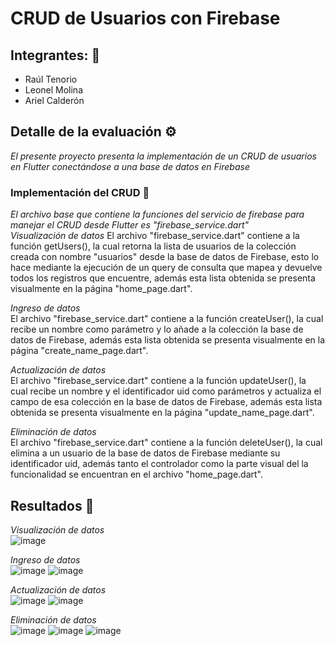 # CRUD de Usuarios con Firebase
## Integrantes: 🚀
- Raúl Tenorio
- Leonel Molina
- Ariel Calderón

## Detalle de la evaluación ⚙️
_El presente proyecto presenta la implementación de un CRUD de usuarios en Flutter conectándose a una base de datos en Firebase_

### Implementación del CRUD 🔧
_El archivo base que contiene la funciones del servicio de firebase para manejar el CRUD desde Flutter es "firebase_service.dart"_ </br>
_Visualización de datos_ 
El archivo "firebase_service.dart" contiene a la función getUsers(), la cual retorna la lista de usuarios de la colección creada con nombre "usuarios" desde la base de datos de Firebase, esto lo hace mediante la ejecución de un query de consulta que mapea y devuelve todos los registros que encuentre, además esta lista obtenida se presenta visualmente en la página "home_page.dart". </br>

_Ingreso de datos_</br>
El archivo "firebase_service.dart" contiene a la función createUser(), la cual recibe un nombre como parámetro y lo añade a la colección la base de datos de Firebase, además esta lista obtenida se presenta visualmente en la página "create_name_page.dart". </br>

_Actualización de datos_</br>
El archivo "firebase_service.dart" contiene a la función updateUser(), la cual recibe un nombre y el identificador uid como parámetros y actualiza el campo de esa colección en la base de datos de Firebase, además esta lista obtenida se presenta visualmente en la página "update_name_page.dart". </br>

_Eliminación de datos_</br>
El archivo "firebase_service.dart" contiene a la función deleteUser(), la cual elimina a un usuario de la base de datos de Firebase mediante su identificador uid, además tanto el controlador como la parte visual del la funcionalidad se encuentran en el archivo "home_page.dart". </br>

## Resultados 📖
_Visualización de datos_ </br>
![image](https://user-images.githubusercontent.com/74626123/218286977-19e2f50a-5c0c-435a-b1f4-1a5d968b0a13.png)

_Ingreso de datos_ </br>
![image](https://user-images.githubusercontent.com/74626123/218286985-59b78360-ff6b-488c-a12d-4db02463b652.png)
![image](https://user-images.githubusercontent.com/74626123/218286988-6101685c-b36a-4729-9fab-6dd45fd022dc.png)

_Actualización de datos_ </br>
![image](https://user-images.githubusercontent.com/74626123/218286993-b15957f4-e6e5-4bb9-ae40-7e0c6104ad8e.png)
![image](https://user-images.githubusercontent.com/74626123/218286997-2e574f0b-7c3c-43e6-a506-eae63320a72c.png)

_Eliminación de datos_ </br>
![image](https://user-images.githubusercontent.com/74626123/218287007-33050f9f-9bd6-4e19-952b-0ae1f1914025.png)
![image](https://user-images.githubusercontent.com/74626123/218287010-51c1e146-e390-43d9-8bd3-2cf13ae36682.png)
![image](https://user-images.githubusercontent.com/74626123/218287017-0bfd0c61-b70c-487c-90c1-1579fa374408.png)
